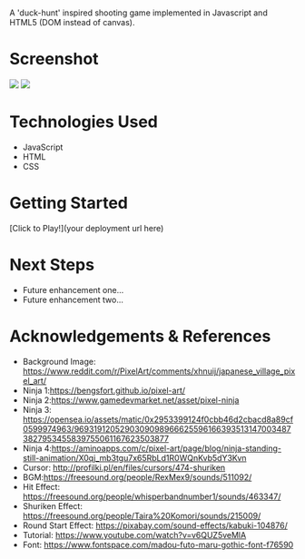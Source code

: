# <clickshoot>

A 'duck-hunt' inspired shooting game implemented in Javascript and HTML5 (DOM instead of canvas).

# Screenshot

<img src="url to your image on imgur">
<img src="url to your image on imgur">

# Technologies Used

- JavaScript
- HTML
- CSS

# Getting Started

[Click to Play!](your deployment url here)

# Next Steps

- Future enhancement one...
- Future enhancement two...

# Acknowledgements & References

- Background Image: https://www.reddit.com/r/PixelArt/comments/xhnuij/japanese_village_pixel_art/
- Ninja 1:https://bengsfort.github.io/pixel-art/
- Ninja 2:https://www.gamedevmarket.net/asset/pixel-ninja
- Ninja 3: https://opensea.io/assets/matic/0x2953399124f0cbb46d2cbacd8a89cf0599974963/96931912052903090989666255961663935131470034873827953455839755061167623503877
- Ninja 4:https://aminoapps.com/c/pixel-art/page/blog/ninja-standing-still-animation/X0qj_mb3tgu7x65RbLd1R0WQnKvb5dY3Kvn
- Cursor: http://profilki.pl/en/files/cursors/474-shuriken
- BGM:https://freesound.org/people/RexMex9/sounds/511092/
- Hit Effect: https://freesound.org/people/whisperbandnumber1/sounds/463347/
- Shuriken Effect: https://freesound.org/people/Taira%20Komori/sounds/215009/
- Round Start Effect: https://pixabay.com/sound-effects/kabuki-104876/
- Tutorial: https://www.youtube.com/watch?v=v6QUZ5veMlA
- Font: https://www.fontspace.com/madou-futo-maru-gothic-font-f76590
